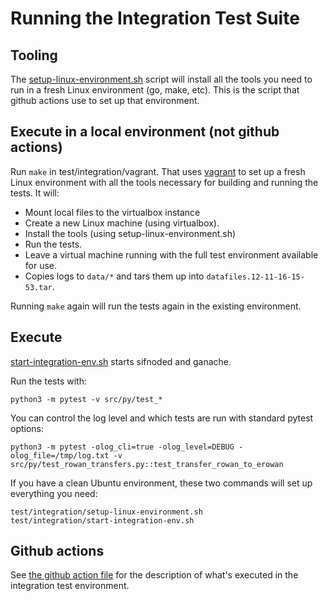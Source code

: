 # Running the Integration Test Suite

## Tooling

The [setup-linux-environment.sh](./setup-linux-environment.sh) script will install all the tools you need to run in a fresh Linux environment (go, make, etc).  This is the script that github actions use to set up that environment.

## Execute in a local environment (not github actions)

Run `make` in test/integration/vagrant.  That uses [vagrant](https://www.vagrantup.com/docs/installation) to set up a fresh Linux environment with all the tools necessary for building and running the tests.  It will:

*  Mount local files to the virtualbox instance
*  Create a new Linux machine (using virtualbox).
*  Install the tools (using setup-linux-environment.sh)
*  Run the tests.
*  Leave a virtual machine running with the full test environment available for use.
*  Copies logs to `data/*` and tars them up into `datafiles.12-11-16-15-53.tar`.

Running `make` again will run the tests again in the existing environment.

## Execute

[start-integration-env.sh](./start-integration-env.sh) starts 
sifnoded and ganache.

Run the tests with:

```
python3 -m pytest -v src/py/test_*
```

You can control the log level and which tests are run
with standard pytest options:

```
python3 -m pytest -olog_cli=true -olog_level=DEBUG -olog_file=/tmp/log.txt -v src/py/test_rowan_transfers.py::test_transfer_rowan_to_erowan
```
If you have a clean Ubuntu environment, these two commands will set up everything you need:

```
test/integration/setup-linux-environment.sh
test/integration/start-integration-env.sh
```

## Github actions

See [the github action file](../../.github/workflows/integrationtest.yml) for the description of what's executed in the integration test environment.